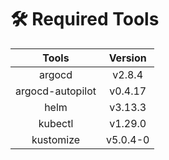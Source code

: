 # 🛠️ Required Tools

|      Tools       | Version  |
| :--------------: | :------: |
|      argocd      |  v2.8.4  |
| argocd-autopilot | v0.4.17  |
|       helm       | v3.13.3  |
|     kubectl      | v1.29.0  |
|    kustomize     | v5.0.4-0 |
